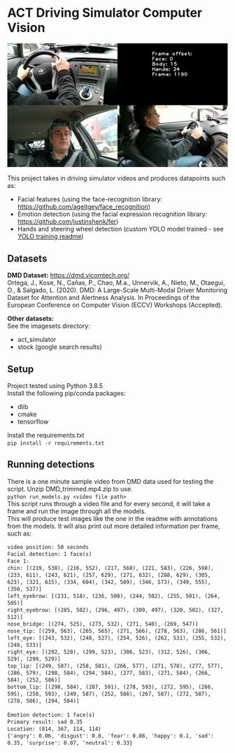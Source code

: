 # ACT Driving Simulator Computer Vision #
![Detections demo](detections_demo.jpg)

This project takes in driving simulator videos and produces datapoints such as:
* Facial features (using the face-recognition library: https://github.com/ageitgey/face_recognition)
* Emotion detection (using the facial expression recognition library: https://github.com/justinshenk/fer)
* Hands and steering wheel detection (custom YOLO model trained - see [YOLO training readme](YOLO_README.md))

## Datasets ##
**DMD Dataset:**
https://dmd.vicomtech.org/    
Ortega, J., Kose, N., Cañas, P., Chao, M.a., Unnervik, A., Nieto, M., Otaegui, O., & Salgado, L. (2020). DMD: A Large-Scale Multi-Modal Driver Monitoring Dataset for Attention and Alertness Analysis. In Proceedings of the European Conference on Computer Vision (ECCV) Workshops (Accepted).

**Other datasets:**  
See the imagesets directory: 
* act_simulator
* stock (google search results)

## Setup ##
Project tested using Python 3.8.5  
Install the following pip/conda packages:
* dlib
* cmake  
* tensorflow  

Install the requirements.txt  
```pip install -r requirements.txt```

## Running detections ##
There is a one minute sample video from DMD data used for testing the script.  Unzip DMD_trimmed.mp4.zip to use.  
```python run_models.py <video file path> ```  
This script runs through a video file and for every second, it will take a frame and run the image through all the models.  
This will produce test images like the one in the readme with annotations from the models.  It will also print out more detailed information per frame, such as:  
```
video position: 50 seconds
Facial detection: 1 face(s)
Face 1:
chin: [(219, 538), (216, 552), (217, 568), (221, 583), (226, 598), (233, 611), (243, 621), (257, 629), (271, 632), (288, 629), (305, 623), (321, 615), (334, 604), (342, 589), (346, 573), (349, 555), (350, 537)]
left_eyebrow: [(231, 518), (236, 508), (244, 502), (255, 501), (264, 505)]
right_eyebrow: [(285, 502), (296, 497), (309, 497), (320, 502), (327, 512)]
nose_bridge: [(274, 525), (273, 532), (271, 540), (269, 547)]
nose_tip: [(259, 563), (265, 565), (271, 566), (278, 563), (286, 561)]
left_eye: [(243, 532), (248, 527), (254, 526), (262, 531), (255, 532), (248, 533)]
right_eye: [(292, 528), (299, 523), (306, 523), (312, 526), (306, 529), (299, 529)]
top_lip: [(249, 587), (258, 581), (266, 577), (271, 578), (277, 577), (286, 579), (298, 584), (294, 584), (277, 583), (271, 584), (266, 584), (252, 586)]
bottom_lip: [(298, 584), (287, 591), (278, 593), (272, 595), (266, 595), (258, 593), (249, 587), (252, 586), (267, 587), (272, 587), (278, 586), (294, 584)]

Emotion detection: 1 face(s)
Primary result: sad 0.35
Location: (814, 367, 114, 114)
{'angry': 0.06, 'disgust': 0.0, 'fear': 0.08, 'happy': 0.1, 'sad': 0.35, 'surprise': 0.07, 'neutral': 0.33}
```

